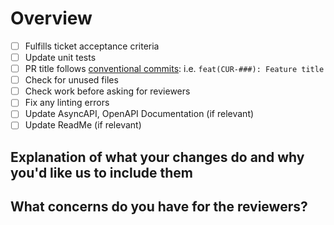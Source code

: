 # Overview

- [ ] Fulfills ticket acceptance criteria
- [ ] Update unit tests
- [ ] PR title follows [conventional commits](https://www.conventionalcommits.org/en/v1.0.0-beta.4/#summary): i.e. `feat(CUR-###): Feature title`
- [ ] Check for unused files
- [ ] Check work before asking for reviewers
- [ ] Fix any linting errors
- [ ] Update AsyncAPI, OpenAPI Documentation (if relevant)
- [ ] Update ReadMe (if relevant)

## Explanation of what your changes do and why you'd like us to include them

## What concerns do you have for the reviewers?

